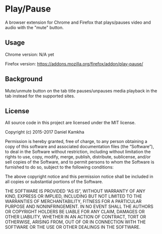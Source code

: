 # Play/Pause

A browser extension for Chrome and Firefox that plays/pauses video and audio with the "mute" button.


## Usage
Chrome version: N/A yet

Firefox version: https://addons.mozilla.org/firefox/addon/play-pause/

## Background
Mute/unmute button on the tab title pauses/unpauses media playback in the tab instead for the supported sites.

## License
All source code in this project are licensed under the MIT license.

Copyright (c) 2015-2017 Daniel Kamkha

Permission is hereby granted, free of charge, to any person obtaining a copy
of this software and associated documentation files (the “Software”), to deal
in the Software without restriction, including without limitation the rights
to use, copy, modify, merge, publish, distribute, sublicense, and/or sell
copies of the Software, and to permit persons to whom the Software is
furnished to do so, subject to the following conditions:

The above copyright notice and this permission notice shall be included in
all copies or substantial portions of the Software.

THE SOFTWARE IS PROVIDED “AS IS”, WITHOUT WARRANTY OF ANY KIND, EXPRESS OR
IMPLIED, INCLUDING BUT NOT LIMITED TO THE WARRANTIES OF MERCHANTABILITY,
FITNESS FOR A PARTICULAR PURPOSE AND NONINFRINGEMENT. IN NO EVENT SHALL THE
AUTHORS OR COPYRIGHT HOLDERS BE LIABLE FOR ANY CLAIM, DAMAGES OR OTHER
LIABILITY, WHETHER IN AN ACTION OF CONTRACT, TORT OR OTHERWISE, ARISING FROM,
OUT OF OR IN CONNECTION WITH THE SOFTWARE OR THE USE OR OTHER DEALINGS IN
THE SOFTWARE.
